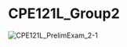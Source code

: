 # CPE121L_Group2
![CPE121L_PrelimExam_2-1](https://user-images.githubusercontent.com/101295973/189012112-a4747763-99c3-4319-b113-cc0ec447169c.png)
